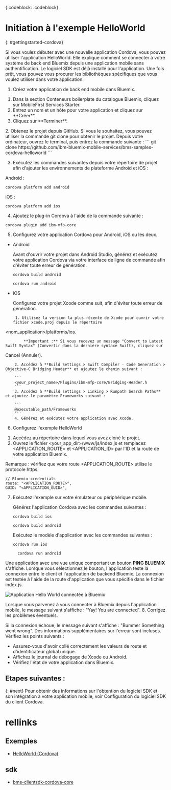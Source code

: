 <!-- Attribute definitions -->
{:codeblock: .codeblock}

# Initiation à l'exemple HelloWorld
{: #gettingstarted-cordova}

Si vous voulez débuter avec une nouvelle application Cordova, vous pouvez utiliser l'application HelloWorld. Elle explique comment se connecter à votre système de back end Bluemix depuis une application mobile sans authentification.
Le logiciel SDK est déjà installé pour l'application. Une fois prêt, vous pouvez vous procurer les bibliothèques spécifiques que vous voulez utiliser dans
votre application.

1. Créez votre application de back end mobile dans Bluemix.
<ol>
	<li>Dans la section Conteneurs boilerplate du catalogue Bluemix, cliquez sur MobileFirst Services Starter.</li>
    	<li>Entrez un nom et un hôte pour votre application et cliquez sur **Créer**.</li>
    	<li>Cliquez sur **Terminer**. </li>
</ol>
2. Obtenez le projet depuis GitHub. Si vous le souhaitez, vous pouvez utiliser la commande git clone pour obtenir le projet. Depuis votre ordinateur, ouvrez le
terminal, puis entrez la commande suivante :
```
git clone https://github.com/ibm-bluemix-mobile-services/bms-samples-cordova-helloworld
```

3. Exécutez les commandes suivantes depuis votre répertoire de projet afin d'ajouter les environnements de plateforme Android et iOS :

Android :
```
cordova platform add android
```

iOS :
```
cordova platform add ios
```

4. Ajoutez le plug-in Cordova à l'aide de la commande suivante :
```
cordova plugin add ibm-mfp-core
```

5. Configurez votre application Cordova pour Android, iOS ou les deux.

 * Android

	 Avant d'ouvrir votre projet dans Android Studio, générez et exécutez votre application Cordova via votre interface de ligne de commande afin d'éviter toute erreur de génération.

	 ```
	 cordova build android
	 ```

	 ```
	 cordova run android
	 ```

 * iOS

	 Configurez votre projet Xcode comme suit, afin d'éviter toute erreur de génération.

	    1. Utilisez la version la plus récente de Xcode pour ouvrir votre fichier xcode.proj depuis le répertoire
&lt;nom_application&gt;/platforms/ios.

			**Important :** Si vous recevez un message "Convert to Latest Swift Syntax" (Convertir dans la dernière syntaxe Swift), cliquez sur
Cancel (Annuler).

		2. Accédez à **Build Settings > Swift Compiler - Code Generation > Objective-C Bridging Header** et ajoutez le chemin suivant :

		```
		<your_project_name>/Plugins/ibm-mfp-core/Bridging-Header.h
		```
		3. Accédez à **Build settings > Linking > Runpath Search Paths** et ajoutez le paramètre Frameworks suivant :

		```
		@executable_path/Frameworks
		```
		4. Générez et exécutez votre application avec Xcode.

6. Configurez l'exemple HelloWorld
<ol>
	<li>Accédez au répertoire dans lequel vous avez cloné le projet.</li>
	<li>Ouvrez le fichier &lt;your_app_dir&gt;/www/js/index.js et remplacez &lt;APPLICATION_ROUTE&gt; et &lt;APPLICATION_ID&gt; par l'ID et la route de votre application Bluemix. </li>
</ol>

Remarque : vérifiez que votre route &lt;APPLICATION_ROUTE&gt; utilise le protocole https. 

```
// Bluemix credentials
route: "<APPLICATION_ROUTE>",
GUID: "<APPLICATION_GUID>",
```

7. Exécutez l'exemple sur votre émulateur ou périphérique mobile.

   Générez l'application Cordova avec les commandes suivantes :
	 ```
	 cordova build ios
	 ```
	 ```
	 cordova build android
	 ```

   Exécutez le modèle d'application avec les commandes suivantes :
	 ```
	 cordova run ios
	 ```
   ```
	 cordova run android
	 ```


Une application avec une vue unique comportant un bouton **PING BLUEMIX** s'affiche. Lorsque vous sélectionnez le bouton, l'application teste la connexion entre le client et l'application de backend Bluemix. La connexion est testée à l'aide de la route d'application que vous spécifié dans le fichier index.js. 


![Application Hello World
connectée à Bluemix](images/yayconnected.jpg "Figure 1. Application Hello World connectée à Bluemix")

Lorsque vous parvenez à vous connecter à Bluemix depuis l'application mobile, le message suivant s'affiche : "Yay! You are connected". 
8. Corrigez les problèmes éventuels.

<!--![Hello World application not connected to Bluemix](images/bummer_android.jpg "Figure 2. Hello World application not connected to Bluemix")-->

Si la connexion échoue, le message suivant s'affiche : "Bummer Something went wrong". Des informations supplémentaires sur l'erreur sont incluses. Vérifiez les points suivants :
 * Assurez-vous d'avoir collé correctement les valeurs de route et d'identificateur global unique.
 * Affichez le journal de débogage de Xcode ou Android.
 * Vérifiez l'état de votre application dans Bluemix.

## Etapes suivantes :
{: #next}
Pour obtenir des informations sur l'obtention du logiciel SDK et son intégration à votre application mobile, voir Configuration du logiciel SDK du client Cordova.


# rellinks

## Exemples
   * [HelloWorld (Cordova)](https://github.com/ibm-bluemix-mobile-services/bms-samples-cordova-helloworld)

## sdk
   * [bms-clientsdk-cordova-core](https://github.com/ibm-bluemix-mobile-services/bms-clientsdk-cordova-plugin-core)

<!--## api
   * [Core API](https://www.{DomainName}/docs/api/content/api/mobilefirst/cordova/core-api-doc/overview-summary.html)
-->
